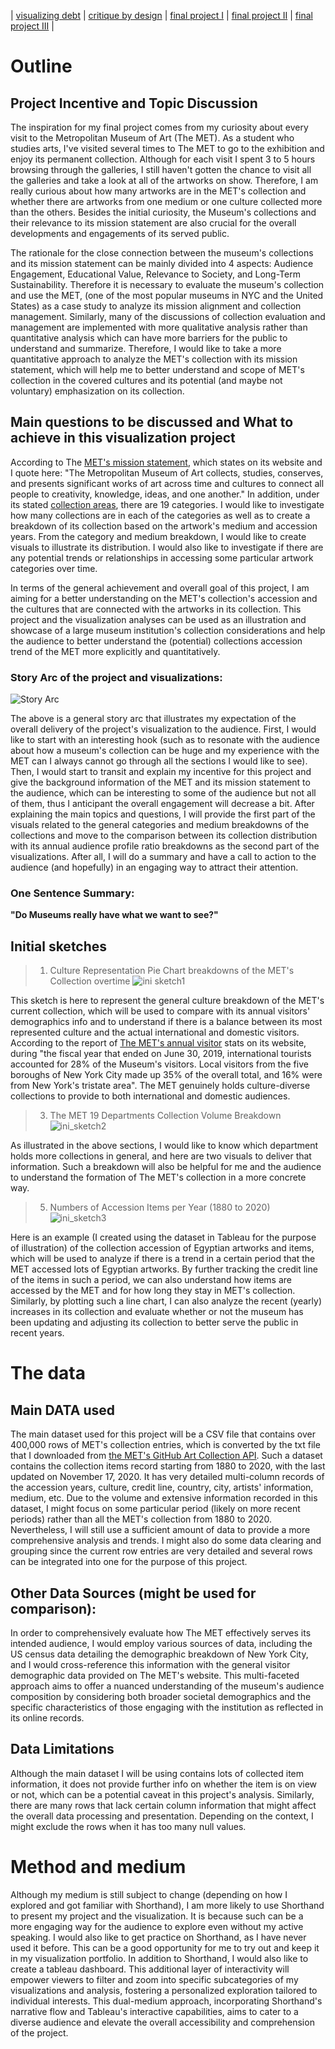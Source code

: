 | [visualizing debt](visualizing-government-debt) | [critique by design](critique-by-design) | [final project I](final-project-part-one) | [final project II](final-project-part-two) | [final project III](final-project-part-three) |

# Outline
## Project Incentive and Topic Discussion
The inspiration for my final project comes from my curiosity about every visit to the Metropolitan Museum of Art (The MET). As a student who studies arts, I've visited several times to The MET to go to the exhibition and enjoy its permanent collection. Although for each visit I spent 3 to 5 hours browsing through the galleries, I still haven't gotten the chance to visit all the galleries and take a look at all of the artworks on show. Therefore, I am really curious about how many artworks are in the MET's collection and whether there are artworks from one medium or one culture collected more than the others. Besides the initial curiosity, the Museum's collections and their relevance to its mission statement are also crucial for the overall developments and engagements of its served public. 

The rationale for the close connection between the museum's collections and its mission statement can be mainly divided into 4 aspects: Audience Engagement, Educational Value, Relevance to Society, and Long-Term Sustainability. Therefore it is necessary to evaluate the museum's collection and use the MET, (one of the most popular museums in NYC and the United States) as a case study to analyze its mission alignment and collection management. Similarly, many of the discussions of collection evaluation and management are implemented with more qualitative analysis rather than quantitative analysis which can have more barriers for the public to understand and summarize. Therefore, I would like to take a more quantitative approach to analyze the MET's collection with its mission statement, which will help me to better understand and scope of MET's collection in the covered cultures and its potential (and maybe not voluntary) emphasization on its collection. 

## Main questions to be discussed and What to achieve in this visualization project
According to The [MET's mission statement](https://www.metmuseum.org/about-the-met), which states on its website and I quote here: "The Metropolitan Museum of Art collects, studies, conserves, and presents significant works of art across time and cultures to connect all people to creativity, knowledge, ideas, and one another." In addition, under its stated [collection areas](https://www.metmuseum.org/about-the-met/collection-areas), there are 19 categories. I would like to investigate how many collections are in each of the categories as well as to create a breakdown of its collection based on the artwork's medium and accession years. From the category and medium breakdown, I would like to create visuals to illustrate its distribution. I would also like to investigate if there are any potential trends or relationships in accessing some particular artwork categories over time. 

In terms of the general achievement and overall goal of this project, I am aiming for a better understanding on the MET's collection's accession and the cultures that are connected with the artworks in its collection. This project and the visualization analyses can be used as an illustration and showcase of a large museum institution's collection considerations and help the audience to better understand the (potential) collections accession trend of the MET more explicitly and quantitatively.

### Story Arc of the project and visualizations:
![Story Arc](story_arc.png) 

The above is a general story arc that illustrates my expectation of the overall delivery of the project's visualization to the audience. First, I would like to start with an interesting hook (such as to resonate with the audience about how a museum's collection can be huge and my experience with the MET can I always cannot go through all the sections I would like to see). Then, I would start to transit and explain my incentive for this project and give the background information of the MET and its mission statement to the audience, which can be interesting to some of the audience but not all of them, thus I anticipant the overall engagement will decrease a bit. After explaining the main topics and questions, I will provide the first part of the visuals related to the general categories and medium breakdowns of the collections and move to the comparison between its collection distribution with its annual audience profile ratio breakdowns as the second part of the visualizations. After all, I will do a summary and have a call to action to the audience (and hopefully) in an engaging way to attract their attention.

### One Sentence Summary:
**"Do Museums really have what we want to see?"**

## Initial sketches
> 1. Culture Representation Pie Chart breakdowns of the MET's Collection overtime
![ini sketch1](ini_sketch1.png)

This sketch is here to represent the general culture breakdown of the MET's current collection, which will be used to compare with its annual visitors' demographics info and to understand if there is a balance between its most represented culture and the actual international and domestic visitors.
According to the report of [The MET's annual visitor](https://www.metmuseum.org/press/news/2019/fy-2019-attendance#:~:text=In%20the%20fiscal%20year%20that%20ended%20on%20June%2030%2C%202019,from%20New%20York's%20tristate%20area.) stats on its website, during "the fiscal year that ended on June 30, 2019, international tourists accounted for 28% of the Museum's visitors. Local visitors from the five boroughs of New York City made up 35% of the overall total, and 16% were from New York's tristate area". The MET genuinely holds culture-diverse collections to provide to both international and domestic audiences.

> 3. The MET 19 Departments Collection Volume Breakdown
![ini_sketch2](ini_sketch2.png)

As illustrated in the above sections, I would like to know which department holds more collections in general, and here are two visuals to deliver that information. Such a breakdown will also be helpful for me and the audience to understand the formation of The MET's collection in a more concrete way. 

> 5. Numbers of Accession Items per Year (1880 to 2020)
![ini_sketch3](ini_sketch3.png)

Here is an example (I created using the dataset in Tableau for the purpose of illustration) of the collection accession of Egyptian artworks and items, which will be used to analyze if there is a trend in a certain period that the MET accessed lots of Egyptian artworks. By further tracking the credit line of the items in such a period, we can also understand how items are accessed by the MET and for how long they stay in MET's collection. Similarly, by plotting such a line chart, I can also analyze the recent (yearly) increases in its collection and evaluate whether or not the museum has been updating and adjusting its collection to better serve the public in recent years. 


# The data
## Main DATA used
The main dataset used for this project will be a CSV file that contains over 400,000 rows of MET's collection entries, which is converted by the txt file that I downloaded from [the MET's GitHub Art Collection API](https://metmuseum.github.io/). Such a dataset contains the collection items record starting from 1880 to 2020, with the last updated on November 17, 2020. It has very detailed multi-column records of the accession years, culture, credit line, country, city, artists' information, medium, etc. Due to the volume and extensive information recorded in this dataset, I might focus on some particular period (likely on more recent periods) rather than all the MET's collection from 1880 to 2020. Nevertheless, I will still use a sufficient amount of data to provide a more comprehensive analysis and trends.
I might also do some data clearing and grouping since the current row entries are very detailed and several rows can be integrated into one for the purpose of this project. 
## Other Data Sources (might be used for comparison):
In order to comprehensively evaluate how The MET effectively serves its intended audience, I would employ various sources of data, including the US census data detailing the demographic breakdown of New York City, and I would cross-reference this information with the general visitor demographic data provided on The MET's website. This multi-faceted approach aims to offer a nuanced understanding of the museum's audience composition by considering both broader societal demographics and the specific characteristics of those engaging with the institution as reflected in its online records.
## Data Limitations
Although the main dataset I will be using contains lots of collected item information, it does not provide further info on whether the item is on view or not, which can be a potential caveat in this project's analysis. Similarly, there are many rows that lack certain column information that might affect the overall data processing and presentation. Depending on the context, I might exclude the rows when it has too many null values. 

# Method and medium
Although my medium is still subject to change (depending on how I explored and got familiar with Shorthand), I am more likely to use Shorthand to present my project and the visualization. It is because such can be a more engaging way for the audience to explore even without my active speaking. I would also like to get practice on Shorthand, as I have never used it before. This can be a good opportunity for me to try out and keep it in my visualization portfolio. 
In addition to Shorthand, I would also like to create a tableau dashboard. This additional layer of interactivity will empower viewers to filter and zoom into specific subcategories of my visualizations and analysis, fostering a personalized exploration tailored to individual interests. This dual-medium approach, incorporating Shorthand's narrative flow and Tableau's interactive capabilities, aims to cater to a diverse audience and elevate the overall accessibility and comprehension of the project.

